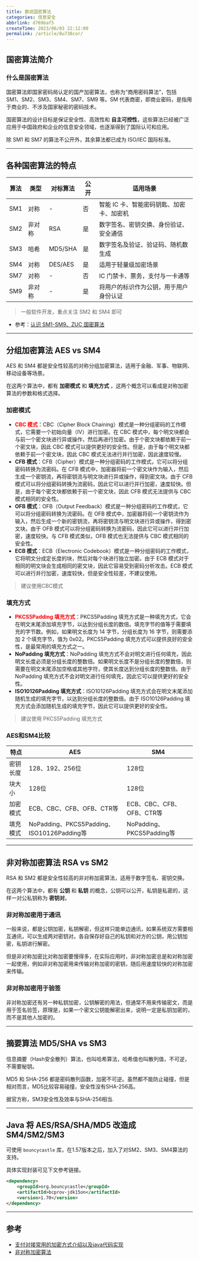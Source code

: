 ```yaml
---
title: 数说国密算法
categories: 信息安全
abbrlink: d769baf5
createTime: 2023/06/03 22:12:00
permalink: /article/8u738cor/
---
```


## 国密算法简介

### 什么是国密算法

国密算法即国家密码局认定的国产加密算法，也称为“商用密码算法”，包括 SM1、SM2、SM3、SM4、SM7、SM9 等。SM 代表商密，即商业密码，是指用于商业的、不涉及国家秘密的密码技术。

<!-- more -->

国密算法的设计目标是保证安全性、高效性和 **自主可控性**，这些算法已经被广泛应用于中国政府和企业的信息安全领域，也逐渐得到了国际认可和应用。

除 SM1 和 SM7 的算法不公开外，其余算法都已成为 ISO/IEC 国际标准。

---

## 各种国密算法的特点

| 算法 | 类型 | 对标算法 | 公开 | 适用场景
| --- | --- | --- | --- | --- |
| SM1 | 对称 | - | 否 | 智能 IC 卡、智能密码钥匙、加密卡、加密机 |
| SM2 | 非对称 | RSA | 是  | 数字签名、密钥交换、身份验证、安全通信 | 
| SM3 | 哈希 | MD5/SHA | 是 | 数字签名及验证、验证码、随机数生成 | 
| SM4 | 对称 | DES/AES | 是 | 适用于轻量级加密场景 |
| SM7 | 对称 | - | 否 |  IC 门禁卡、票务，支付与一卡通等 |
| SM9 | 非对称 | - | 是 |  将用户的标识作为公钥，用于用户身份认证 |

> 一般软件开发，重点关注 SM2 和 SM4 即可 

- 参考：[认识 SM1-SM9、ZUC 国密算法](https://zhuanlan.zhihu.com/p/431263162)

---

## 分组加密算法 AES vs SM4

AES 和 SM4 都是安全性较高的对称分组加密算法，适用于金融、军事、物联网、移动设备等场景。

在这两个算法中，都有 **加密模式** 和 **填充方式** ，这两个概念可以看成是对称加密算法的参数和格式选择。

### 加密模式

- **<font color='red'>CBC 模式</font>**：CBC（Cipher Block Chaining）模式是一种分组密码的工作模式，它需要一个初始向量（IV）进行加密。在 CBC 模式中，每个明文块都会与前一个密文块进行异或操作，然后再进行加密。由于个密文块都依赖于前一个密文块，因此 CBC 模式可以提供更好的安全性。但是，由于每个明文块都依赖于前一个密文块，因此 CBC 模式无法进行并行加密，因此速度较慢。
- **CFB 模式**：CFB（Cipher）模式是一种分组密码的工作模式，它可以将分组密码转换为流密码。在 CFB 模式中，加密器将前一个密文块作为输入，然后生成一个密钥流，再将密钥流与明文块进行异或操作，得到密文块。由于 CFB 模式可以将分组密码转换为流密码，因此它可以进行并行加密，速度较快。但是，由于每个密文块都依赖于前一个密文块，因此 CFB 模式无法提供与 CBC 模式相同的安全性。
- **OFB 模式**：OFB（Output Feedback）模式是一种分组密码的工作模式，它可以将分组密码转换为流密码。在 OFB 模式中，加密器将前一个密钥流作为输入，然后生成一个新的密钥流，再将密钥流与明文块进行异或操作，得到密文块。由于 OFB 模式可以将分组密码转换为流密码，因此它可以进行并行加密，速度较快。与 CFB 模式类似，OFB 模式也无法提供与 CBC 模式相同的安全性。
- **ECB 模式**：ECB（Electronic Codebook）模式是一种分组密码的工作模式，它将明文分成定长度的块，然后对每个块进行独立加密。由于 ECB 模式对于相同的明文块会生成相同的密文块，因此它容易受到密码分析攻击。ECB 模式可以进行并行加密，速度较快，但是安全性较差，不建议使用。

> 建议使用CBC模式

### 填充方式

- **<font color='red'>PKCS5Padding 填充方式</font>**：PKCS5Padding 填充方式是一种填充方式，它会在明文末尾添加填充字节，以达到分组长度的数倍。填充字节的值等于需要填充的字节数。例如，如果明文长度为 14 字节，分组长度为 16 字节，则需要添加 2 个填充字节，值为 0x02。PKCS5Padding 填充方式可以提供良好的安全性，是最常用的填充方式之一。
- **NoPadding 填充方式**：NoPadding 填充方式不会对明文进行任何填充，因此明文长度必须是分组长度的整数倍。如果明文长度不是分组长度的整数倍，则需要在明文末尾添加空格或其他字符，使其长度达到分组长度的整数倍。由于 NoPadding 填充方式不会对明文进行任何填充，因此它可以提供更好的安全性。
- **ISO10126Padding 填充方式**：ISO10126Padding 填充方式会在明文末尾添加随机生成的填充字节，以达到分组长度的整数倍。由于 ISO10126Padding 填充方式会添加随机生成的填充字节，因此它可以提供更好的安全性。

> 建议使用 PKCS5Padding 填充方式


### AES和SM4比较

| 特点 | AES | SM4 |
| --- | --- | ---| 
| 密钥长度 | 128、192、256位 | 128位 |
| 块大小 | 128位 | 128位 |
| 加密模式 | ECB、CBC、CFB、OFB、CTR等 | ECB、CBC、CFB、OFB、CTR等 |
| 填充模式 | NoPadding、PKCS5Padding、ISO10126Padding等 | NoPadding、PKCS5Padding等 |

---

## 非对称加密算法 RSA vs SM2

RSA 和 SM2 都是安全性较高的非对称加密算法，适用于数字签名、密钥交换。

在这两个算法中，都有 **公钥** 和 **私钥** 的概念，公钥可以公开，私钥是私密的，这样一对公私钥称为 **密钥对**。

### 非对称加密用于通讯

一般来说，都是公钥加密，私钥解密，但这样只能单边通讯，如果系统双方需要相互通讯，可以生成两对密钥对。各自保存好自己的私钥和对方的公钥，用公钥加密，私钥进行解密。

但是非对称加密比对称加密要慢得多，在实际应用时，非对称加密总是和对称加密一起使用，例如非对称加密用来传输对称加密的密钥，随后用速度较快的对称加密来传输。

### 非对称加密用于验签

非对称加密还有另一种私钥加密，公钥解密的用法，但通常不用来传输密文，而是用于签名验签，原理是，如果一个密文公钥能解密出来，说明一定是私钥加密的，而不是其他人加密的。


---

## 摘要算法 MD5/SHA vs SM3 

信息摘要（Hash安全散列）算法，也叫哈希算法，哈希值也叫散列值，不可逆，不需要秘钥。

MD5 和 SHA-256 都是密码散列函数，加密不可逆。虽然都不能防止碰撞，但是相对而言，MD5比较容易碰撞，安全性没有SHA-256高。

据官方称，SM3安全性及效率与SHA-256相当.


---

## Java 将 AES/RSA/SHA/MD5 改造成 SM4/SM2/SM3

可使用 `bouncycastle` 库，在1.57版本之后，加入了对SM2、SM3、SM4算法的支持。

具体实现封装可见下文参考链接。

```xml
<dependency>
    <groupId>org.bouncycastle</groupId>
    <artifactId>bcprov-jdk15on</artifactId>
    <version>1.70</version>
</dependency>
```

---

## 参考

- [支付对接常用的加密方式介绍以及java代码实现](https://segmentfault.com/a/1190000043402471)
- [非对称加密算法](https://www.liaoxuefeng.com/wiki/1252599548343744/1304227873816610)